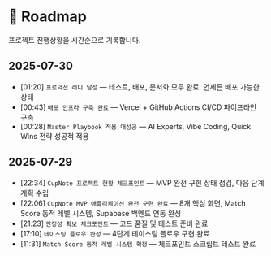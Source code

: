# 📍 Roadmap

프로젝트 진행상황을 시간순으로 기록합니다.

## 2025-07-30

- [01:20] `프로덕션 레디 달성` — 테스트, 배포, 문서화 모두 완료. 언제든 배포 가능한 상태
- [00:43] `배포 인프라 구축 완료` — Vercel + GitHub Actions CI/CD 파이프라인 구축
- [00:28] `Master Playbook 적용 대성공` — AI Experts, Vibe Coding, Quick Wins 전략 성공적 적용

## 2025-07-29

- [22:34] `CupNote 프로젝트 현황 체크포인트` — MVP 완전 구현 상태 점검, 다음 단계 계획 수립
- [22:06] `CupNote MVP 애플리케이션 완전 구현 완료` — 8개 핵심 화면, Match Score 동적 레벨 시스템, Supabase 백엔드 연동 완성
- [21:23] `안정성 확보 체크포인트` — 코드 품질 및 테스트 준비 완료
- [17:10] `테이스팅 플로우 완성` — 4단계 테이스팅 플로우 구현 완료
- [11:31] `Match Score 동적 레벨 시스템 확정` — 체크포인트 스크립트 테스트 완료
